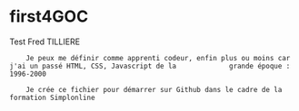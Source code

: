 # first4GOC
Test
Fred TILLIERE 

		Je peux me définir comme apprenti codeur, enfin plus ou moins car j'ai un passé HTML, CSS, Javascript de la 			grande époque : 1996-2000
	
		Je crée ce fichier pour démarrer sur Github dans le cadre de la formation Simplonline
		
		
